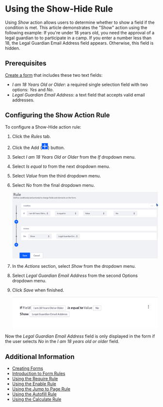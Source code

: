 # Using the Show-Hide Rule

Using _Show_ action allows users to determine whether to show a field if the condition is met. This article demonstrates the "Show" action using the following example: If you're under 18 years old, you need the approval of a legal guardian to to participate in a camp. If you enter a number less than 18, the Legal Guardian Email Address field appears. Otherwise, this field is hidden.

## Prerequisites

[Create a form](../../creating-forms.md) that includes these two text fields:

* _I am 18 Years Old or Older_: a required single selection field with two options: _Yes_ and _No_.
* _Legal Guardian Email Address_: a text field that accepts valid email addresses.

## Configuring the Show Action Rule

To configure a Show-Hide action rule:

1. Click the _Rules_ tab.
1. Click the Add (![Add](../../../../../images/icon-add.png)) button.
1. Select _I am 18 Years Old or Older_ from the _If_ dropdown menu.
1. Select _Is equal to_ from the next dropdown menu.
1. Select _Value_ from the third dropdown menu.
1. Select _No_ from the final dropdown menu.

    ![Build form rules quickly by defining your conditions and actions.](./using-the-show-hide-rule/images/01.png)

1. In the _Actions_ section, select _Show_ from the dropdown menu.
1. Select _Legal Guardian Email Address_ from the second Options dropdown menu.
1. Click _Save_ when finished.

     ![Once a rule is saved, it is displayed so that you can easily understand what it does.](./using-the-show-hide-rule/images/02.png)

Now the *Legal Guardian Email Address* field is only displayed in the form if the user selects *No* in the *I am 18 years old or older* field.

## Additional Information

* [Creating Forms](../../creating-forms.md)
* [Introduction to Form Rules](./introduction-to-form-rules.md)
* [Using the Require Rule](./using-the-require-rule.md)
* [Using the Enable Rule]()
* [Using the Jump to Page Rule](./using-the-jump-to-page-rule.md)
* [Using the Autofill Rule]()
* [Using the Calculate Rule]()
